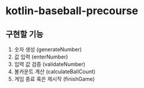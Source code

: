 # kotlin-baseball-precourse

## 구현할 기능
1. 숫자 생성 (generateNumber)
2. 값 입력 (enterNumber)
3. 입력 값 검증 (validateNumber)
4. 볼카운트 계산 (calculateBallCount)
5. 게임 종료 혹은 제시작 (finishGame)
